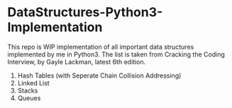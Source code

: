 # DataStructures-Python3-Implementation
This repo is WIP  implementation of all important data structures implemented by me in Python3. 
The list is taken from Cracking the Coding Interview, by Gayle Lackman, latest 6th edition.
1. Hash Tables (with Seperate Chain Collision Addressing)
2. Linked List
3. Stacks
4. Queues
